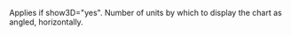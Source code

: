 Applies if show3D="yes". Number of units by which to
            display the chart as angled, horizontally.
